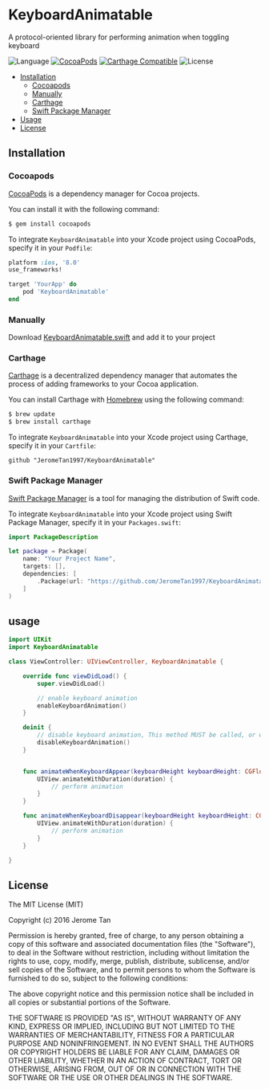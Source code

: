 # KeyboardAnimatable

A protocol-oriented library for performing animation when toggling keyboard

![Language](https://img.shields.io/badge/language-Swift%203.0-orange.svg)
[![CocoaPods](https://img.shields.io/cocoapods/v/KeyboardAnimatable.svg?style=flat)](http://cocoadocs.org/docsets/KeyboardAnimatable/)
[![Carthage Compatible](https://img.shields.io/badge/Carthage-compatible-4BC51D.svg?style=flat)](https://github.com/Carthage/Carthage)
![License](https://img.shields.io/github/license/JeromeTan1997/KeyboardAnimatable.svg?style=flat)

* [Installation](#installation)
    - [Cocoapods](#cocoapods)
    - [Manually](#manually)
    - [Carthage](#carthage)
    - [Swift Package Manager](#swift-package-manager)
* [Usage](#usage)
* [License](#license)

## Installation

### Cocoapods

[CocoaPods](http://cocoapods.org) is a dependency manager for Cocoa projects.

You can install it with the following command:

```bash
$ gem install cocoapods
```

To integrate `KeyboardAnimatable` into your Xcode project using CocoaPods, specify it in your `Podfile`:

```ruby
platform :ios, '8.0'
use_frameworks!

target 'YourApp' do
    pod 'KeyboardAnimatable'
end
```

### Manually

Download [KeyboardAnimatable.swift](https://github.com/JeromeTan1997/KeyboardAnimatable/blob/master/KeyboardAnimatable/KeyboardAnimatable.swift) and add it to your project

### Carthage

[Carthage](https://github.com/Carthage/Carthage) is a decentralized dependency manager that automates the process of adding frameworks to your Cocoa application.

You can install Carthage with [Homebrew](http://brew.sh/) using the following command:

```bash
$ brew update
$ brew install carthage
```

To integrate `KeyboardAnimatable` into your Xcode project using Carthage, specify it in your `Cartfile`:

```ogdl
github "JeromeTan1997/KeyboardAnimatable"
```

### Swift Package Manager

[Swift Package Manager](#https://swift.org/package-manager/) is a tool for managing the distribution of Swift code.

To integrate `KeyboardAnimatable` into your Xcode project using Swift Package Manager, specify it in your `Packages.swift`:

```swift
import PackageDescription

let package = Package(
    name: "Your Project Name",
    targets: [],
    dependencies: [
        .Package(url: "https://github.com/JeromeTan1997/KeyboardAnimatable.git", versions: "1.0" ..< Version.max)
    ]
)
```

## usage

```swift
import UIKit
import KeyboardAnimatable

class ViewController: UIViewController, KeyboardAnimatable {

    override func viewDidLoad() {
        super.viewDidLoad()

        // enable keyboard animation
        enableKeyboardAnimation()
    }

    deinit {
        // disable keyboard animation, This method MUST be called, or will cause memory issue.
        disableKeyboardAnimation()
    }


    func animateWhenKeyboardAppear(keyboardHeight keyboardHeight: CGFloat, duration: NSTimeInterval) {
        UIView.animateWithDuration(duration) {
            // perform animation
        }
    }

    func animateWhenKeyboardDisappear(keyboardHeight keyboardHeight: CGFloat, duration: NSTimeInterval) {
        UIView.animateWithDuration(duration) {
            // perform animation
        }
    }

}
```

## License

The MIT License (MIT)

Copyright (c) 2016 Jerome Tan

Permission is hereby granted, free of charge, to any person obtaining a copy
of this software and associated documentation files (the "Software"), to deal
in the Software without restriction, including without limitation the rights
to use, copy, modify, merge, publish, distribute, sublicense, and/or sell
copies of the Software, and to permit persons to whom the Software is
furnished to do so, subject to the following conditions:

The above copyright notice and this permission notice shall be included in all
copies or substantial portions of the Software.

THE SOFTWARE IS PROVIDED "AS IS", WITHOUT WARRANTY OF ANY KIND, EXPRESS OR
IMPLIED, INCLUDING BUT NOT LIMITED TO THE WARRANTIES OF MERCHANTABILITY,
FITNESS FOR A PARTICULAR PURPOSE AND NONINFRINGEMENT. IN NO EVENT SHALL THE
AUTHORS OR COPYRIGHT HOLDERS BE LIABLE FOR ANY CLAIM, DAMAGES OR OTHER
LIABILITY, WHETHER IN AN ACTION OF CONTRACT, TORT OR OTHERWISE, ARISING FROM,
OUT OF OR IN CONNECTION WITH THE SOFTWARE OR THE USE OR OTHER DEALINGS IN THE
SOFTWARE.
